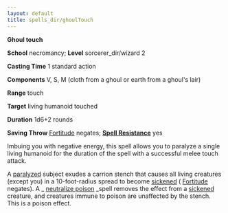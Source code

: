 ```yaml
---
layout: default
title: spells_dir/ghoulTouch
---
```

 **Ghoul touch**

**School** necromancy; **Level** sorcerer_dir/wizard 2

**Casting Time** 1 standard action

**Components** V, S, M (cloth from a ghoul or earth from a ghoul's lair)

**Range** touch

**Target** living humanoid touched

**Duration** 1d6+2 rounds

**Saving Throw** [Fortitude](../../combat#_fortitude) negates; **[Spell Resistance](../../glossary#_spell-resistance)** yes

Imbuing you with negative energy, this spell allows you to paralyze a single living humanoid for the duration of the spell with a successful melee touch attack.

A [paralyzed](../../glossary#_paralyzed) subject exudes a carrion stench that causes all living creatures (except you) in a 10-foot-radius spread to become [sickened](../../glossary#_sickened) ( [Fortitude](../../combat#_fortitude) negates). A _ [neutralize poison](../neutralizePoison#_neutralize-poison) _spell removes the effect from a [sickened](../../glossary#_sickened) creature, and creatures immune to poison are unaffected by the stench. This is a poison effect.


